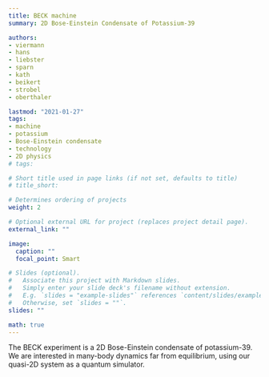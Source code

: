 ```yaml
---
title: BECK machine
summary: 2D Bose-Einstein Condensate of Potassium-39

authors:
- viermann
- hans
- liebster
- sparn
- kath
- beikert
- strobel
- oberthaler

lastmod: "2021-01-27"
tags:
- machine
- potassium
- Bose-Einstein condensate
- technology
- 2D physics
# tags:

# Short title used in page links (if not set, defaults to title)
# title_short:

# Determines ordering of projects
weight: 2

# Optional external URL for project (replaces project detail page).
external_link: ""

image:
  caption: ""
  focal_point: Smart

# Slides (optional).
#   Associate this project with Markdown slides.
#   Simply enter your slide deck's filename without extension.
#   E.g. `slides = "example-slides"` references `content/slides/example-slides.md`.
#   Otherwise, set `slides = ""`.
slides: ""

math: true
---
```


The BECK experiment is a 2D Bose-Einstein condensate of potassium-39. We are interested in many-body dynamics far from equilibrium, using our quasi-2D system as a quantum simulator.

